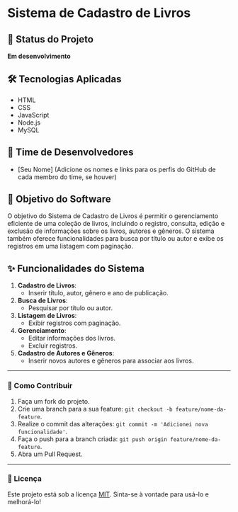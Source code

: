 # Sistema de Cadastro de Livros

## 📌 Status do Projeto
**Em desenvolvimento**

## 🛠 Tecnologias Aplicadas
- HTML
- CSS
- JavaScript
- Node.js
- MySQL

## 👥 Time de Desenvolvedores
- [Seu Nome] (Adicione os nomes e links para os perfis do GitHub de cada membro do time, se houver)

## 🎯 Objetivo do Software
O objetivo do Sistema de Cadastro de Livros é permitir o gerenciamento eficiente de uma coleção de livros, incluindo o registro, consulta, edição e exclusão de informações sobre os livros, autores e gêneros. O sistema também oferece funcionalidades para busca por título ou autor e exibe os registros em uma listagem com paginação.

## ✨ Funcionalidades do Sistema
1. **Cadastro de Livros**:
   - Inserir título, autor, gênero e ano de publicação.
2. **Busca de Livros**:
   - Pesquisar por título ou autor.
3. **Listagem de Livros**:
   - Exibir registros com paginação.
4. **Gerenciamento**:
   - Editar informações dos livros.
   - Excluir registros.
5. **Cadastro de Autores e Gêneros**:
   - Inserir novos autores e gêneros para associar aos livros.

---

### 🚀 Como Contribuir
1. Faça um fork do projeto.
2. Crie uma branch para a sua feature: `git checkout -b feature/nome-da-feature`.
3. Realize o commit das alterações: `git commit -m 'Adicionei nova funcionalidade'`.
4. Faça o push para a branch criada: `git push origin feature/nome-da-feature`.
5. Abra um Pull Request.

---

### 📝 Licença
Este projeto está sob a licença [MIT](LICENSE). Sinta-se à vontade para usá-lo e melhorá-lo!

